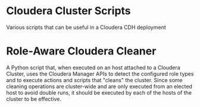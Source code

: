 # Cloudera Cluster Scripts
Various scripts that can be useful in a Cloudera CDH deployment

# Role-Aware Cloudera Cleaner
A Python script that, when executed on an host attached to a Cloudera Cluster, uses the Cloudera Manager APIs to detect the configured role types and to execute actions and scripts that "cleans" the cluster. Since some cleaning operations are cluster-wide and are only executed from an elected host to avoid double runs, it should be executed by each of the hosts of the cluster to be effective.